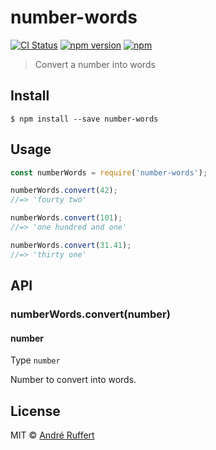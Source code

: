 # number-words

[![CI Status](https://github.com/andreruffert/number-words/workflows/CI/badge.svg)](https://github.com/andreruffert/number-words/actions?query=workflow%3ACI) 
[![npm version](https://img.shields.io/npm/v/number-words.svg)](https://www.npmjs.com/package/number-words)
[![npm](https://img.shields.io/npm/dm/number-words?logo=npm)](https://www.npmjs.com/package/number-words)

> Convert a number into words

## Install

```
$ npm install --save number-words
```

## Usage

```js
const numberWords = require('number-words');

numberWords.convert(42);
//=> 'fourty two'

numberWords.convert(101);
//=> 'one hundred and one'

numberWords.convert(31.41);
//=> 'thirty one'
```

## API

### numberWords.convert(number)

#### number

Type `number`

Number to convert into words.

## License

MIT © [André Ruffert](http://andreruffert.com)
